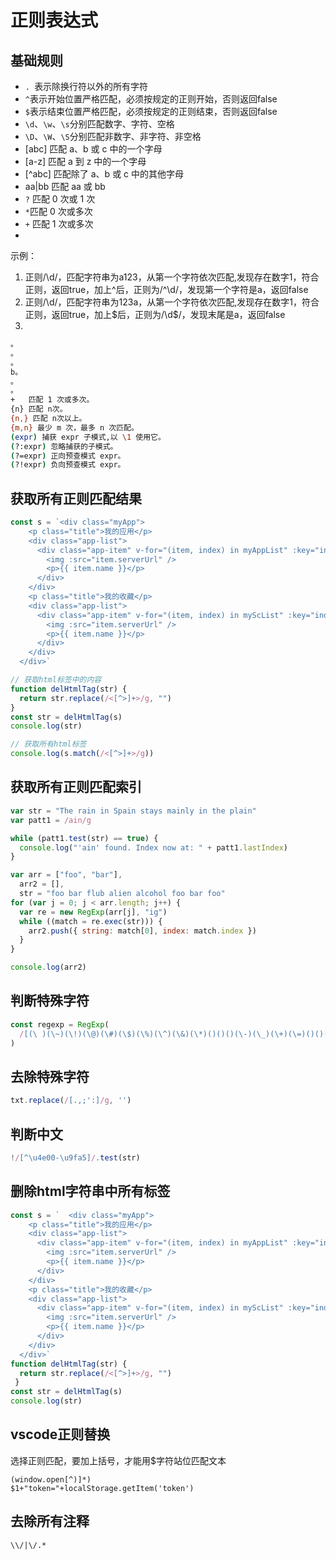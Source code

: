 # 正则表达式

## 基础规则

- `. `表示除换行符以外的所有字符
- `^`表示开始位置严格匹配，必须按规定的正则开始，否则返回false
- `$`表示结束位置严格匹配，必须按规定的正则结束，否则返回false
- `\d`、`\w`、`\s`分别匹配数字、字符、空格
- `\D`、`\W`、`\S`分别匹配非数字、非字符、非空格
- [abc]  匹配 a、b 或 c 中的一个字母
- [a-z]  匹配 a 到 z 中的一个字母
- [^abc] 匹配除了 a、b 或 c 中的其他字母
- aa|bb  匹配 aa 或 bb
- `?` 匹配 0 次或 1 次
- `*`匹配 0 次或多次
- `+` 匹配 1 次或多次
- 

示例：

1. 正则/\d/，匹配字符串为a123，从第一个字符依次匹配,发现存在数字1，符合正则，返回true，加上^后，正则为/^\d/，发现第一个字符是a，返回false
2. 正则/\d/，匹配字符串为123a，从第一个字符依次匹配,发现存在数字1，符合正则，返回true，加上$后，正则为/\d$/，发现末尾是a，返回false
3. 

```sh
。
。
。
b。
。
。
+   匹配 1 次或多次。
{n} 匹配 n次。
{n,} 匹配 n次以上。
{m,n} 最少 m 次，最多 n 次匹配。
(expr) 捕获 expr 子模式,以 \1 使用它。
(?:expr) 忽略捕获的子模式。
(?=expr) 正向预查模式 expr。
(?!expr) 负向预查模式 expr。
```

## 获取所有正则匹配结果

```js
const s = `<div class="myApp">
    <p class="title">我的应用</p>
    <div class="app-list">
      <div class="app-item" v-for="(item, index) in myAppList" :key="index" @click="clickApp(item)">
        <img :src="item.serverUrl" />
        <p>{{ item.name }}</p>
      </div>
    </div>
    <p class="title">我的收藏</p>
    <div class="app-list">
      <div class="app-item" v-for="(item, index) in myScList" :key="index" @click="clickApp(item)">
        <img :src="item.serverUrl" />
        <p>{{ item.name }}</p>
      </div>
    </div>
  </div>`

// 获取html标签中的内容
function delHtmlTag(str) {
  return str.replace(/<[^>]+>/g, "")
}
const str = delHtmlTag(s)
console.log(str)

// 获取所有html标签
console.log(s.match(/<[^>]+>/g))
```

## 获取所有正则匹配索引

```js
var str = "The rain in Spain stays mainly in the plain"
var patt1 = /ain/g

while (patt1.test(str) == true) {
  console.log("'ain' found. Index now at: " + patt1.lastIndex)
}

```

```js
var arr = ["foo", "bar"],
  arr2 = [],
  str = "foo bar flub alien alcohol foo bar foo"
for (var j = 0; j < arr.length; j++) {
  var re = new RegExp(arr[j], "ig")
  while ((match = re.exec(str))) {
    arr2.push({ string: match[0], index: match.index })
  }
}

console.log(arr2)
```

## 判断特殊字符

```js
const regexp = RegExp(
  /[(\ )(\~)(\!)(\@)(\#)(\$)(\%)(\^)(\&)(\*)()()()(\-)(\_)(\+)(\=)()()()(\{)(\})(\|)(\\)(\;)(\:)(\')(\")(\,)(\.)(\/)(\<)(\>)(\?)(\)]+/
)
```

## 去除特殊字符

```js
txt.replace(/[.,;':]/g, '')
```

## 判断中文

```js
!/[^\u4e00-\u9fa5]/.test(str)
```

## 删除html字符串中所有标签

```js
const s = `  <div class="myApp">
    <p class="title">我的应用</p>
    <div class="app-list">
      <div class="app-item" v-for="(item, index) in myAppList" :key="index" @click="clickApp(item)">
        <img :src="item.serverUrl" />
        <p>{{ item.name }}</p>
      </div>
    </div>
    <p class="title">我的收藏</p>
    <div class="app-list">
      <div class="app-item" v-for="(item, index) in myScList" :key="index" @click="clickApp(item)">
        <img :src="item.serverUrl" />
        <p>{{ item.name }}</p>
      </div>
    </div>
  </div>`
function delHtmlTag(str) {
  return str.replace(/<[^>]+>/g, "")
 }
const str = delHtmlTag(s)
console.log(str)
```

## vscode正则替换

选择正则匹配，要加上括号，才能用$字符站位匹配文本

```
(window.open[^)]*)
$1+"token="+localStorage.getItem('token')
```

## 去除所有注释

`\\/|\/.*`





